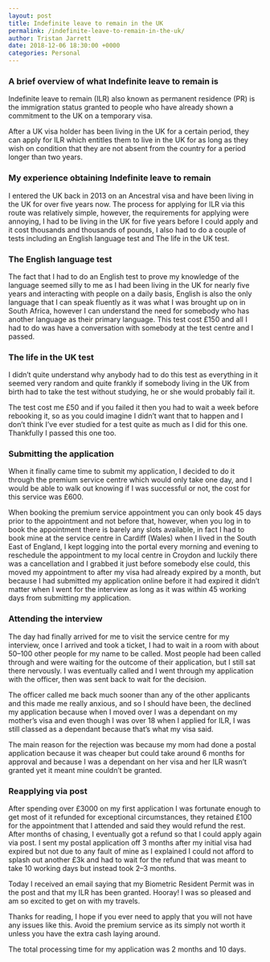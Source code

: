 ```yaml
---
layout: post
title: Indefinite leave to remain in the UK
permalink: /indefinite-leave-to-remain-in-the-uk/
author: Tristan Jarrett
date: 2018-12-06 18:30:00 +0000
categories: Personal
---
```


### A brief overview of what Indefinite leave to remain is

Indefinite leave to remain (ILR) also known as permanent residence (PR) is the immigration status granted to people who have already shown a commitment to the UK on a temporary visa.

After a UK visa holder has been living in the UK for a certain period, they can apply for ILR which entitles them to live in the UK for as long as they wish on condition that they are not absent from the country for a period longer than two years.

### My experience obtaining Indefinite leave to remain

I entered the UK back in 2013 on an Ancestral visa and have been living in the UK for over five years now. The process for applying for ILR via this route was relatively simple, however, the requirements for applying were annoying, I had to be living in the UK for five years before I could apply and it cost thousands and thousands of pounds, I also had to do a couple of tests including an English language test and The life in the UK test.

### The English language test

The fact that I had to do an English test to prove my knowledge of the language seemed silly to me as I had been living in the UK for nearly five years and interacting with people on a daily basis, English is also the only language that I can speak fluently as it was what I was brought up on in South Africa, however I can understand the need for somebody who has another language as their primary language. This test cost £150 and all I had to do was have a conversation with somebody at the test centre and I passed.

### The life in the UK test

I didn’t quite understand why anybody had to do this test as everything in it seemed very random and quite frankly if somebody living in the UK from birth had to take the test without studying, he or she would probably fail it.

The test cost me £50 and if you failed it then you had to wait a week before rebooking it, so as you could imagine I didn’t want that to happen and I don’t think I’ve ever studied for a test quite as much as I did for this one. Thankfully I passed this one too.

### Submitting the application

When it finally came time to submit my application, I decided to do it through the premium service centre which would only take one day, and I would be able to walk out knowing if I was successful or not, the cost for this service was £600.

When booking the premium service appointment you can only book 45 days prior to the appointment and not before that, however, when you log in to book the appointment there is barely any slots available, in fact I had to book mine at the service centre in Cardiff (Wales) when I lived in the South East of England, I kept logging into the portal every morning and evening to reschedule the appointment to my local centre in Croydon and luckily there was a cancellation and I grabbed it just before somebody else could, this moved my appointment to after my visa had already expired by a month, but because I had submitted my application online before it had expired it didn’t matter when I went for the interview as long as it was within 45 working days from submitting my application.

### Attending the interview

The day had finally arrived for me to visit the service centre for my interview, once I arrived and took a ticket, I had to wait in a room with about 50–100 other people for my name to be called. Most people had been called through and were waiting for the outcome of their application, but I still sat there nervously. I was eventually called and I went through my application with the officer, then was sent back to wait for the decision.

The officer called me back much sooner than any of the other applicants and this made me really anxious, and so I should have been, the declined my application because when I moved over I was a dependant on my mother’s visa and even though I was over 18 when I applied for ILR, I was still classed as a dependant because that’s what my visa said.

The main reason for the rejection was because my mom had done a postal application because it was cheaper but could take around 6 months for approval and because I was a dependant on her visa and her ILR wasn’t granted yet it meant mine couldn’t be granted.

### Reapplying via post

After spending over £3000 on my first application I was fortunate enough to get most of it refunded for exceptional circumstances, they retained £100 for the appointment that I attended and said they would refund the rest. After months of chasing, I eventually got a refund so that I could apply again via post. I sent my postal application off 3 months after my initial visa had expired but not due to any fault of mine as I explained I could not afford to splash out another £3k and had to wait for the refund that was meant to take 10 working days but instead took 2–3 months.

Today I received an email saying that my Biometric Resident Permit was in the post and that my ILR has been granted. Hooray! I was so pleased and am so excited to get on with my travels.

Thanks for reading, I hope if you ever need to apply that you will not have any issues like this. Avoid the premium service as its simply not worth it unless you have the extra cash laying around.

The total processing time for my application was 2 months and 10 days.
